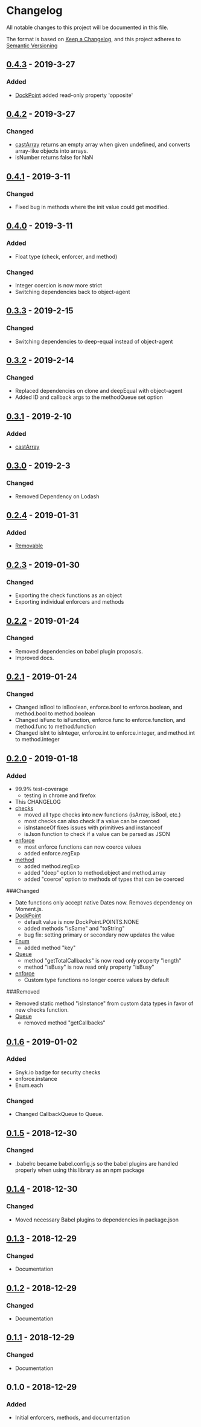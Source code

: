 # Changelog
All notable changes to this project will be documented in this file.

The format is based on [Keep a Changelog](https://keepachangelog.com/en/1.0.0/),
and this project adheres to [Semantic Versioning](https://semver.org/spec/v2.0.0.html)

## [0.4.3] - 2019-3-27
### Added
- [DockPoint](docs/DockPoint.md) added read-only property 'opposite'

## [0.4.2] - 2019-3-27
### Changed
- [castArray](docs/castArray.md) returns an empty array when given undefined, and converts array-like objects into arrays.
- isNumber returns false for NaN

## [0.4.1] - 2019-3-11
### Changed
- Fixed bug in methods where the init value could get modified.

## [0.4.0] - 2019-3-11
### Added
- Float type (check, enforcer, and method)

### Changed
- Integer coercion is now more strict
- Switching dependencies back to object-agent

## [0.3.3] - 2019-2-15
### Changed
- Switching dependencies to deep-equal instead of object-agent

## [0.3.2] - 2019-2-14
### Changed
- Replaced dependencies on clone and deepEqual with object-agent
- Added ID and callback args to the methodQueue set option

## [0.3.1] - 2019-2-10
### Added
- [castArray](docs/castArray.md)

## [0.3.0] - 2019-2-3
### Changed
- Removed Dependency on Lodash

## [0.2.4] - 2019-01-31
### Added
- [Removable](docs/Removable.md)

## [0.2.3] - 2019-01-30
### Changed
- Exporting the check functions as an object
- Exporting individual enforcers and methods

## [0.2.2] - 2019-01-24
### Changed
- Removed dependencies on babel plugin proposals.
- Improved docs.

## [0.2.1] - 2019-01-24
### Changed
- Changed isBool to isBoolean, enforce.bool to enforce.boolean, and method.bool to method.boolean
- Changed isFunc to isFunction, enforce.func to enforce.function, and method.func to method.function
- Changed isInt to isInteger, enforce.int to enforce.integer, and method.int to method.integer

## [0.2.0] - 2019-01-18
### Added
- 99.9% test-coverage
  - testing in chrome and firefox
- This CHANGELOG
- [checks](docs/checks.md)
  - moved all type checks into new functions (isArray, isBool, etc.)
  - most checks can also check if a value can be coerced
  - isInstanceOf fixes issues with primitives and instanceof
  - isJson function to check if a value can be parsed as JSON
- [enforce](docs/enforce.md)
  - most enforce functions can now coerce values
  - added enforce.regExp
- [method](docs/method.md)
  - added method.regExp
  - added "deep" option to method.object and method.array
  - added "coerce" option to methods of types that can be coerced

###Changed
- Date functions only accept native Dates now. Removes dependency on Moment.js. 
- [DockPoint](docs/DockPoint.md)
  - default value is now DockPoint.POINTS.NONE
  - added methods "isSame" and "toString"
  - bug fix: setting primary or secondary now updates the value
- [Enum](docs/Enum.md)
  - added method "key"
- [Queue](docs/Queue.md)
  - method "getTotalCallbacks" is now read only property "length"
  - method "isBusy" is now read only property "isBusy"
- [enforce](docs/enforce.md)
  - Custom type functions no longer coerce values by default
  
###Removed
- Removed static method "isInstance" from custom data types in favor of new checks function.
- [Queue](docs/Queue.md)
  - removed method "getCallbacks"

## [0.1.6] - 2019-01-02
### Added
- Snyk.io badge for security checks 
- enforce.instance
- Enum.each

### Changed
- Changed CallbackQueue to Queue.

## [0.1.5] - 2018-12-30
### Changed
- .babelrc became babel.config.js so the babel plugins are handled properly when using this library as an npm package

## [0.1.4] - 2018-12-30
### Changed
- Moved necessary Babel plugins to dependencies in package.json

## [0.1.3] - 2018-12-29
### Changed
- Documentation

## [0.1.2] - 2018-12-29
### Changed
- Documentation

## [0.1.1] - 2018-12-29
### Changed
- Documentation

## 0.1.0 - 2018-12-29
### Added
- Initial enforcers, methods, and documentation

[0.4.3]: https://github.com/DarrenPaulWright/type-enforcer/compare/v0.4.2...c0.4.3
[0.4.2]: https://github.com/DarrenPaulWright/type-enforcer/compare/v0.4.1...c0.4.2
[0.4.1]: https://github.com/DarrenPaulWright/type-enforcer/compare/v0.4.0...c0.4.1
[0.4.0]: https://github.com/DarrenPaulWright/type-enforcer/compare/v0.3.3...c0.4.0
[0.3.3]: https://github.com/DarrenPaulWright/type-enforcer/compare/v0.3.2...c0.3.3
[0.3.2]: https://github.com/DarrenPaulWright/type-enforcer/compare/v0.3.1...c0.3.2
[0.3.1]: https://github.com/DarrenPaulWright/type-enforcer/compare/v0.3.0...c0.3.1
[0.3.0]: https://github.com/DarrenPaulWright/type-enforcer/compare/v0.2.4...c0.3.0
[0.2.4]: https://github.com/DarrenPaulWright/type-enforcer/compare/v0.2.3...c0.2.4
[0.2.3]: https://github.com/DarrenPaulWright/type-enforcer/compare/v0.2.2...c0.2.3
[0.2.2]: https://github.com/DarrenPaulWright/type-enforcer/compare/v0.2.1...c0.2.2
[0.2.1]: https://github.com/DarrenPaulWright/type-enforcer/compare/v0.2.0...v0.2.1
[0.2.0]: https://github.com/DarrenPaulWright/type-enforcer/compare/v0.1.6...v0.2.0
[0.1.6]: https://github.com/DarrenPaulWright/type-enforcer/compare/v0.1.5...v0.1.6
[0.1.5]: https://github.com/DarrenPaulWright/type-enforcer/compare/v0.1.4...v0.1.5
[0.1.4]: https://github.com/DarrenPaulWright/type-enforcer/compare/v0.1.3...v0.1.4
[0.1.3]: https://github.com/DarrenPaulWright/type-enforcer/compare/v0.1.2...v0.1.3
[0.1.2]: https://github.com/DarrenPaulWright/type-enforcer/compare/v0.1.1...v0.1.2
[0.1.1]: https://github.com/DarrenPaulWright/type-enforcer/compare/v0.1.0...v0.1.1

